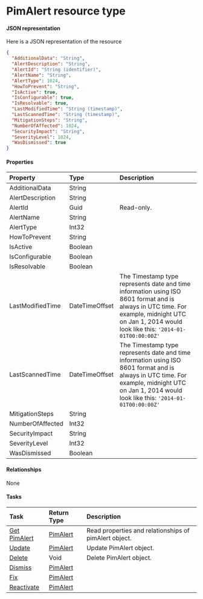 # PimAlert resource type



#### JSON representation

Here is a JSON representation of the resource

<!-- {
  "blockType": "resource",
  "optionalProperties": [

  ],
  "@odata.type": "microsoft.graph.PimAlert"
}-->

```json
{
  "AdditionalData": "String",
  "AlertDescription": "String",
  "AlertId": "String (identifier)",
  "AlertName": "String",
  "AlertType": 1024,
  "HowToPrevent": "String",
  "IsActive": true,
  "IsConfigurable": true,
  "IsResolvable": true,
  "LastModifiedTime": "String (timestamp)",
  "LastScannedTime": "String (timestamp)",
  "MitigationSteps": "String",
  "NumberOfAffected": 1024,
  "SecurityImpact": "String",
  "SeverityLevel": 1024,
  "WasDismissed": true
}

```
#### Properties
| Property	   | Type	|Description|
|:---------------|:--------|:----------|
|AdditionalData|String||
|AlertDescription|String||
|AlertId|Guid| Read-only.|
|AlertName|String||
|AlertType|Int32||
|HowToPrevent|String||
|IsActive|Boolean||
|IsConfigurable|Boolean||
|IsResolvable|Boolean||
|LastModifiedTime|DateTimeOffset|The Timestamp type represents date and time information using ISO 8601 format and is always in UTC time. For example, midnight UTC on Jan 1, 2014 would look like this: `'2014-01-01T00:00:00Z'`|
|LastScannedTime|DateTimeOffset|The Timestamp type represents date and time information using ISO 8601 format and is always in UTC time. For example, midnight UTC on Jan 1, 2014 would look like this: `'2014-01-01T00:00:00Z'`|
|MitigationSteps|String||
|NumberOfAffected|Int32||
|SecurityImpact|String||
|SeverityLevel|Int32||
|WasDismissed|Boolean||

#### Relationships
None


#### Tasks

| Task		   | Return Type	|Description|
|:---------------|:--------|:----------|
|[Get PimAlert](../api/pimalert_get.md) | [PimAlert](pimalert.md) |Read properties and relationships of pimAlert object.|
|[Update](../api/pimalert_update.md) | [PimAlert](pimalert.md)	|Update PimAlert object. |
|[Delete](../api/pimalert_delete.md) | Void	|Delete PimAlert object. |
|[Dismiss](../api/pimalert_dismiss.md)|[PimAlert](pimalert.md)||
|[Fix](../api/pimalert_fix.md)|[PimAlert](pimalert.md)||
|[Reactivate](../api/pimalert_reactivate.md)|[PimAlert](pimalert.md)||
